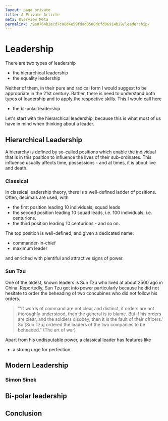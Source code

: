 ```yaml
---
layout: page_private
title: A Private Article
meta: Overview Meta
permalink: /9a0764b2ecd7c88d4e59fdad3580dcfd96914b29/leadership/
---
```



# Leadership

There are two types of leadership
- the hierarchical leadership
- the equality leadership

Neither of them, in their pure and radical form I would suggest to be appropriate in the 21st century.
Rather, there is need to understand both types of leadership and to apply the respective skills.
This I would call here
- the bi-polar leadership

Let's start with the hierarchical leadership, because this is what most of us have in mind when thinking about a leader.

## Hierarchical Leadership 

A hierarchy is defined by so-called positions which enable the individual that is in this position to influence the lives of their sub-ordinates. This influence usually affects time, possessions - and at times, it is about live and death.

### Classical

In classical leadership theory, there is a well-defined ladder of positions. 
Often, decimals are used, with 
- the first position leading 10 individuals, squad leads
- the second position leading 10 squad leads, i.e. 100 individuals, i.e. centurions.
- the third position leading 10 centurions - and so on.

The top position is well-defined, and given a dedicated name:
- commander-in-chief
- maximum leader    

and enriched with plentiful and attractive signs of power.

### Sun Tzu

One of the oldest, known leaders is Sun Tzu who lived at about 2500 ago in China.
Reportedly, Sun Tzu got into power particularly because he did not hesitate to order the beheading of two concubines who did not follow his orders.
> "'If words of command are not clear and distinct, if orders are not thoroughly understood, then the general is to blame. But if his orders are clear, and the soldiers disobey, then it is the fault of their officers.'
So [Sun Tzu] ordered the leaders of the two companies to be beheaded." (The art of war)

Apart from his undisputable power, a classical leader has features like
- a strong urge for perfection


## Modern Leadership

### Simon Sinek 


## Bi-polar leadership

## Conclusion












